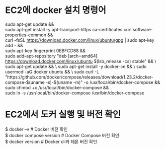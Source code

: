 # EC2에 docker 설치 명령어

sudo apt-get update && \
sudo apt-get install -y apt-transport-https ca-certificates curl software-properties-common && \
curl -fsSL https://download.docker.com/linux/ubuntu/gpg | sudo apt-key add - && \
sudo apt-key fingerprint 0EBFCD88 && \
sudo add-apt-repository "deb [arch=amd64] https://download.docker.com/linux/ubuntu $(lsb_release -cs) stable" && \
sudo apt-get update && \
sudo apt-get install -y docker-ce && \
sudo usermod -aG docker ubuntu && \
sudo curl -L "https://github.com/docker/compose/releases/download/1.23.2/docker-compose-$(uname -s)-$(uname -m)" -o /usr/local/bin/docker-compose && \
sudo chmod +x /usr/local/bin/docker-compose && \
sudo ln -s /usr/local/bin/docker-compose /usr/bin/docker-compose

# EC2에서 도커 실행 및 버전 확인

$ docker –v # Docker 버전 확인 \
$ docker compose version # Docker Compose 버전 확인 \
$ docker version # Docker cli와 데몬 버전 확인 


